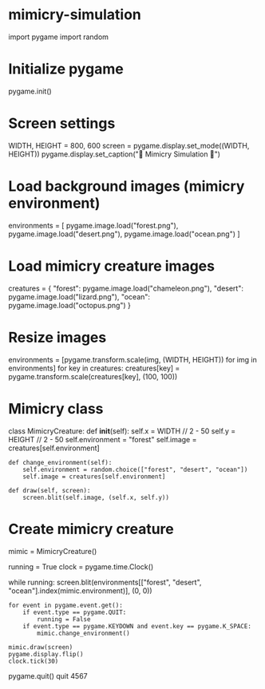 # mimicry-simulation
import pygame
import random

# Initialize pygame
pygame.init()

# Screen settings
WIDTH, HEIGHT = 800, 600
screen = pygame.display.set_mode((WIDTH, HEIGHT))
pygame.display.set_caption("🦎 Mimicry Simulation 🦋")

# Load background images (mimicry environment)
environments = [
    pygame.image.load("forest.png"), 
    pygame.image.load("desert.png"), 
    pygame.image.load("ocean.png")
]

# Load mimicry creature images
creatures = {
    "forest": pygame.image.load("chameleon.png"),
    "desert": pygame.image.load("lizard.png"),
    "ocean": pygame.image.load("octopus.png")
}

# Resize images
environments = [pygame.transform.scale(img, (WIDTH, HEIGHT)) for img in environments]
for key in creatures:
    creatures[key] = pygame.transform.scale(creatures[key], (100, 100))

# Mimicry class
class MimicryCreature:
    def __init__(self):
        self.x = WIDTH // 2 - 50
        self.y = HEIGHT // 2 - 50
        self.environment = "forest"
        self.image = creatures[self.environment]
    
    def change_environment(self):
        self.environment = random.choice(["forest", "desert", "ocean"])
        self.image = creatures[self.environment]
    
    def draw(self, screen):
        screen.blit(self.image, (self.x, self.y))

# Create mimicry creature
mimic = MimicryCreature()

running = True
clock = pygame.time.Clock()

while running:
    screen.blit(environments[["forest", "desert", "ocean"].index(mimic.environment)], (0, 0))
    
    for event in pygame.event.get():
        if event.type == pygame.QUIT:
            running = False
        if event.type == pygame.KEYDOWN and event.key == pygame.K_SPACE:
            mimic.change_environment()
    
    mimic.draw(screen)
    pygame.display.flip()
    clock.tick(30)

pygame.quit()
quit
4567
